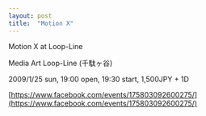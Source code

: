 ```yaml
---
layout: post
title:  "Motion X"
---
```

Motion X at Loop-Line

Media Art Loop-Line (千駄ヶ谷)

2009/1/25 sun, 19:00 open, 19:30 start, 1,500JPY + 1D

[https://www.facebook.com/events/175803092600275/](https://www.facebook.com/events/175803092600275/)
